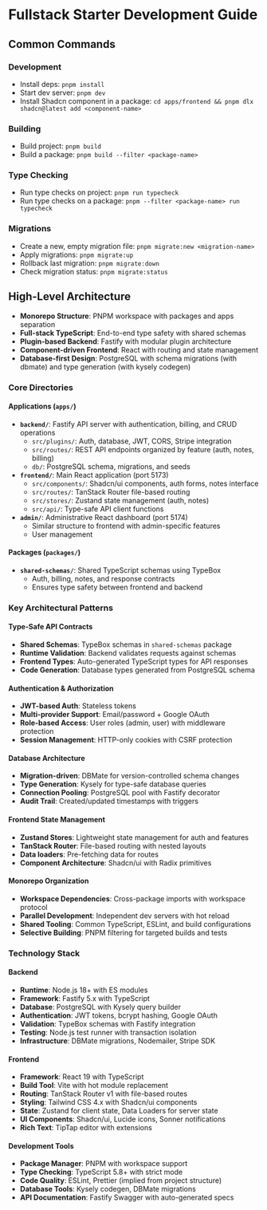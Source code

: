 # Fullstack Starter Development Guide

## Common Commands

### Development
- Install deps: `pnpm install`
- Start dev server: `pnpm dev`
- Install Shadcn component in a package: `cd apps/frontend && pnpm dlx shadcn@latest add <component-name>`

### Building
- Build project: `pnpm build`
- Build a package: `pnpm build --filter <package-name>`

### Type Checking
- Run type checks on project: `pnpm run typecheck`
- Run type checks on a package: `pnpm --filter <package-name> run typecheck`

### Migrations
- Create a new, empty migration file: `pnpm migrate:new <migration-name>`
- Apply migrations: `pnpm migrate:up`
- Rollback last migration: `pnpm migrate:down`
- Check migration status: `pnpm migrate:status`

## High-Level Architecture

- **Monorepo Structure**: PNPM workspace with packages and apps separation
- **Full-stack TypeScript**: End-to-end type safety with shared schemas
- **Plugin-based Backend**: Fastify with modular plugin architecture
- **Component-driven Frontend**: React with routing and state management
- **Database-first Design**: PostgreSQL with schema migrations (with dbmate) and type generation (with kysely codegen)

### Core Directories

#### Applications (`apps/`)
- **`backend/`**: Fastify API server with authentication, billing, and CRUD operations
  - `src/plugins/`: Auth, database, JWT, CORS, Stripe integration
  - `src/routes/`: REST API endpoints organized by feature (auth, notes, billing)
  - `db/`: PostgreSQL schema, migrations, and seeds
- **`frontend/`**: Main React application (port 5173)
  - `src/components/`: Shadcn/ui components, auth forms, notes interface
  - `src/routes/`: TanStack Router file-based routing
  - `src/stores/`: Zustand state management (auth, notes)
  - `src/api/`: Type-safe API client functions
- **`admin/`**: Administrative React dashboard (port 5174)
  - Similar structure to frontend with admin-specific features
  - User management

#### Packages (`packages/`)
- **`shared-schemas/`**: Shared TypeScript schemas using TypeBox
  - Auth, billing, notes, and response contracts
  - Ensures type safety between frontend and backend

### Key Architectural Patterns

#### Type-Safe API Contracts
- **Shared Schemas**: TypeBox schemas in `shared-schemas` package
- **Runtime Validation**: Backend validates requests against schemas
- **Frontend Types**: Auto-generated TypeScript types for API responses
- **Code Generation**: Database types generated from PostgreSQL schema

#### Authentication & Authorization
- **JWT-based Auth**: Stateless tokens
- **Multi-provider Support**: Email/password + Google OAuth
- **Role-based Access**: User roles (admin, user) with middleware protection
- **Session Management**: HTTP-only cookies with CSRF protection

#### Database Architecture
- **Migration-driven**: DBMate for version-controlled schema changes
- **Type Generation**: Kysely for type-safe database queries
- **Connection Pooling**: PostgreSQL pool with Fastify decorator
- **Audit Trail**: Created/updated timestamps with triggers

#### Frontend State Management
- **Zustand Stores**: Lightweight state management for auth and features
- **TanStack Router**: File-based routing with nested layouts
- **Data loaders**: Pre-fetching data for routes
- **Component Architecture**: Shadcn/ui with Radix primitives

#### Monorepo Organization
- **Workspace Dependencies**: Cross-package imports with workspace protocol
- **Parallel Development**: Independent dev servers with hot reload
- **Shared Tooling**: Common TypeScript, ESLint, and build configurations
- **Selective Building**: PNPM filtering for targeted builds and tests

### Technology Stack

#### Backend
- **Runtime**: Node.js 18+ with ES modules
- **Framework**: Fastify 5.x with TypeScript
- **Database**: PostgreSQL with Kysely query builder
- **Authentication**: JWT tokens, bcrypt hashing, Google OAuth
- **Validation**: TypeBox schemas with Fastify integration
- **Testing**: Node.js test runner with transaction isolation
- **Infrastructure**: DBMate migrations, Nodemailer, Stripe SDK

#### Frontend
- **Framework**: React 19 with TypeScript
- **Build Tool**: Vite with hot module replacement
- **Routing**: TanStack Router v1 with file-based routes
- **Styling**: Tailwind CSS 4.x with Shadcn/ui components
- **State**: Zustand for client state, Data Loaders for server state
- **UI Components**: Shadcn/ui, Lucide icons, Sonner notifications
- **Rich Text**: TipTap editor with extensions

#### Development Tools
- **Package Manager**: PNPM with workspace support
- **Type Checking**: TypeScript 5.8+ with strict mode
- **Code Quality**: ESLint, Prettier (implied from project structure)
- **Database Tools**: Kysely codegen, DBMate migrations
- **API Documentation**: Fastify Swagger with auto-generated specs


